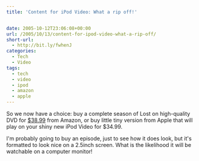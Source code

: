 ```yaml
---
title: 'Content for iPod Video: What a rip off!'


date: 2005-10-12T23:06:08+00:00
url: /2005/10/13/content-for-ipod-video-what-a-rip-off/
short-url:
  - http://bit.ly/fwhenJ
categories:
  - Tech
  - Video
tags:
  - tech
  - video
  - ipod
  - amazon
  - apple
---
```

So we now have a choice: buy a complete season of Lost on high-quality DVD for <a href="http://www.amazon.com/exec/obidos/tg/detail/-/B00005JNOG/qid=1129158043/sr=8-1/ref=pd_bbs_1/104-9926101-0787131?v=glance&#038;s=dvd&#038;n=507846">$38.99</a> from Amazon, or buy little tiny version from Apple that will play on your shiny new iPod Video for $34.99.

I'm probably going to buy an episode, just to see how it does look, but it's formatted to look nice on a 2.5inch screen. What is the likelihood it will be watchable on a computer monitor!